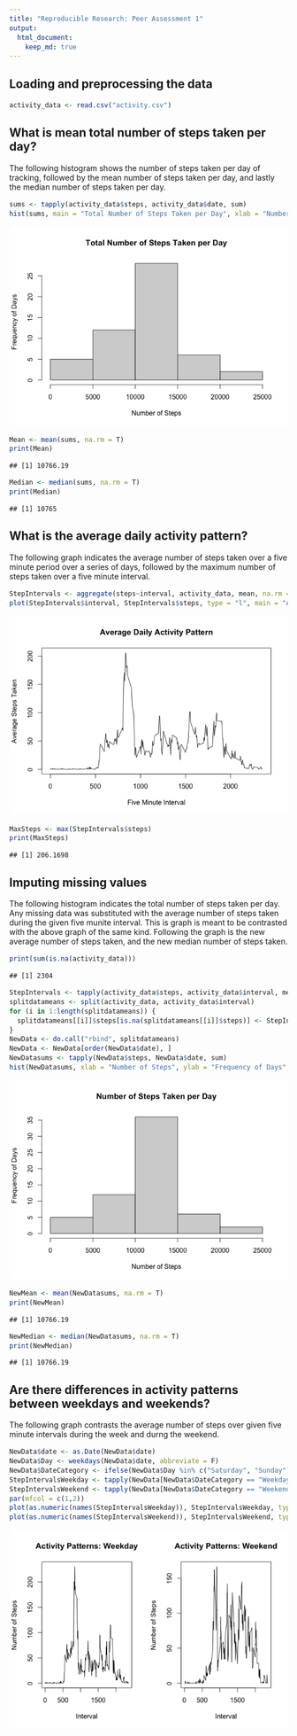 ```yaml
---
title: "Reproducible Research: Peer Assessment 1"
output: 
  html_document:
    keep_md: true
---
```



## Loading and preprocessing the data

```r
activity_data <- read.csv("activity.csv")
```


## What is mean total number of steps taken per day?
The following histogram shows the number of steps taken per day of tracking, followed by the mean number of steps taken per day, and lastly the median number of steps taken per day.

```r
sums <- tapply(activity_data$steps, activity_data$date, sum)
hist(sums, main = "Total Number of Steps Taken per Day", xlab = "Number of Steps", ylab = "Frequency of Days")
```

![](PA1_template_files/figure-html/unnamed-chunk-2-1.png)<!-- -->

```r
Mean <- mean(sums, na.rm = T)
print(Mean)
```

```
## [1] 10766.19
```

```r
Median <- median(sums, na.rm = T)
print(Median)
```

```
## [1] 10765
```


## What is the average daily activity pattern?
The following graph indicates the average number of steps taken over a five minute period over a series of days, followed by the maximum number of steps taken over a five minute interval. 

```r
StepIntervals <- aggregate(steps~interval, activity_data, mean, na.rm = T)
plot(StepIntervals$interval, StepIntervals$steps, type = "l", main = "Average Daily Activity Pattern", xlab = "Five Minute Interval", ylab = "Average Steps Taken")
```

![](PA1_template_files/figure-html/unnamed-chunk-3-1.png)<!-- -->

```r
MaxSteps <- max(StepIntervals$steps)
print(MaxSteps)
```

```
## [1] 206.1698
```


## Imputing missing values
The following histogram indicates the total number of steps taken per day. Any missing data was substituted with the average number of steps taken during the given five munite interval. This is graph is meant to be contrasted with the above graph of the same kind. Following the graph is the new average number of steps taken, and the new median number of steps taken. 

```r
print(sum(is.na(activity_data)))
```

```
## [1] 2304
```

```r
StepIntervals <- tapply(activity_data$steps, activity_data$interval, mean, na.rm = T)
splitdatameans <- split(activity_data, activity_data$interval)
for (i in 1:length(splitdatameans)) {
  splitdatameans[[i]]$steps[is.na(splitdatameans[[i]]$steps)] <- StepIntervals[i]
}
NewData <- do.call("rbind", splitdatameans)
NewData <- NewData[order(NewData$date), ]
NewDatasums <- tapply(NewData$steps, NewData$date, sum)
hist(NewDatasums, xlab = "Number of Steps", ylab = "Frequency of Days", main = "Number of Steps Taken per Day")
```

![](PA1_template_files/figure-html/unnamed-chunk-4-1.png)<!-- -->

```r
NewMean <- mean(NewDatasums, na.rm = T)
print(NewMean)
```

```
## [1] 10766.19
```

```r
NewMedian <- median(NewDatasums, na.rm = T)
print(NewMedian)
```

```
## [1] 10766.19
```


## Are there differences in activity patterns between weekdays and weekends?
The following graph contrasts the average number of steps over  given five minute intervals during the week and durng the weekend.  

```r
NewData$date <- as.Date(NewData$date)
NewData$Day <- weekdays(NewData$date, abbreviate = F)
NewData$DateCategory <- ifelse(NewData$Day %in% c("Saturday", "Sunday"), "Weekend", "Weekday")
StepIntervalsWeekday <- tapply(NewData[NewData$DateCategory == "Weekday", ]$steps, NewData[NewData$DateCategory == "Weekday", ]$interval, mean, na.rm = T)
StepIntervalsWeekend <- tapply(NewData[NewData$DateCategory == "Weekend", ]$steps, NewData[NewData$DateCategory == "Weekend", ]$interval, mean, na.rm = T)
par(mfcol = c(1,2))
plot(as.numeric(names(StepIntervalsWeekday)), StepIntervalsWeekday, type = "l", main = "Activity Patterns: Weekday", xlab = "Interval", ylab = "Number of Steps")
plot(as.numeric(names(StepIntervalsWeekend)), StepIntervalsWeekend, type = "l", main = "Activity Patterns: Weekend", xlab = "Interval", ylab = "Number of Steps")
```

![](PA1_template_files/figure-html/unnamed-chunk-5-1.png)<!-- -->
